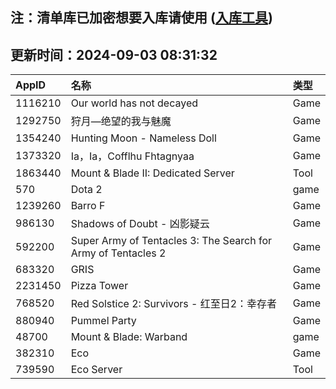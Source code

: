 ## 注：清单库已加密想要入库请使用 ([入库工具](https://github.com/BlankTMing/ManifestAutoUpdate/releases))

## 更新时间：2024-09-03 08:31:32
| AppID | 名称 | 类型  |
| :-------------------- | :----------------------------- | :----------- |
| 1116210 | Our world has not decayed| Game |
| 1292750 | 狩月—绝望的我与魅魔| Game |
| 1354240 | Hunting Moon - Nameless Doll| Game |
| 1373320 | Ia，Ia，Cofflhu Fhtagnyaa| Game |
| 1863440 | Mount & Blade II: Dedicated Server| Tool |
| 570 | Dota 2| game |
| 1239260 | Barro F| Game |
| 986130 | Shadows of Doubt - 凶影疑云| Game |
| 592200 | Super Army of Tentacles 3: The Search for Army of Tentacles 2| Game |
| 683320 | GRIS| Game |
| 2231450 | Pizza Tower| Game |
| 768520 | Red Solstice 2: Survivors - 红至日2：幸存者| Game |
| 880940 | Pummel Party| Game |
| 48700 | Mount & Blade: Warband| game |
| 382310 | Eco| Game |
| 739590 | Eco Server| Tool |
